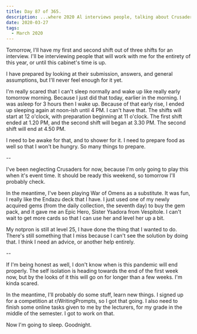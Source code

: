 ```yaml
---
title: Day 87 of 365.
description: ...where 2020 Al interviews people, talking about Crusaders, War of Omens, and working on himself as pandemic rages on.
date: 2020-03-27
tags:
  - March 2020
---
```


Tomorrow, I'll have my first and second shift out of three shifts for an interview. I'll be interviewing people that will work with me for the entirety of this year, or until this cabinet's time is up.

I have prepared by looking at their submission, answers, and general assumptions, but I'll never feel enough for it yet.

I'm really scared that I can't sleep normally and wake up like really early tomorrow morning. Because I just did that today, earlier in the morning. I was asleep for 3 hours then I wake up. Because of that early rise, I ended up sleeping again at noon-ish until 4 PM. I can't have that. The shifts will start at 12 o'clock, with preparation beginning at 11 o'clock. The first shift ended at 1.20 PM, and the second shift will began at 3.30 PM. The second shift will end at 4.50 PM. 

I need to be awake for that, and to shower for it. I need to prepare food as well so that I won't be hungry. So many things to prepare.

--

I've been neglecting Crusaders for now, because I'm only going to play this when it's event time. It should be ready this weekend, so tomorrow I'll probably check.

In the meantime, I've been playing War of Omens as a substitute. It was fun, I really like the Endazu deck that I have. I just used one of my newly acquired gems (from the daily collection, the seventh day) to buy the gem pack, and it gave me an Epic Hero, Sister Ysadora from Vespitole. I can't wait to get more cards so that I can use her and level her up a bit.

My notpron is still at level 25, I have done the thing that I wanted to do. There's still something that I miss because I can't see the solution by doing that. I think I need an advice, or another help entirely.

--

If I'm being honest as well, I don't know when is this pandemic will end properly. The self isolation is heading towards the end of the first week now, but by the looks of it this will go on for longer than a few weeks. I'm kinda scared. 

In the meantime, I'll probably do some stuff, learn new things. I signed up for a competition at r/WritingPrompts, so I got that going. I also need to finish some online tasks given to me by the lecturers, for my grade in the middle of the semester. I got to work on that. 

Now I'm going to sleep. Goodnight.